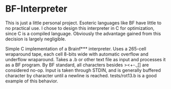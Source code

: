 # BF-Interpreter

This is just a little personal project. Esoteric languages like BF have little to no practical use. I chose to design this interpreter in C for optimization, since C is a compiled language. Obviously the advantage gained from this decision is largely negligible.

Simple C implementation of a Brainf*** interpreter. Uses a 265-cell wraparound tape, each cell 8-bits wide with automatic overflow and underflow wraparound. Takes a .b or other text file as input and processes it as a BF program. By BF standard, all characters besides ><+-.,[] are considered no-op. Input is taken through STDIN, and is generally buffered character by character until a newline is reached. tests/rot13.b is a good example of this behavior.

